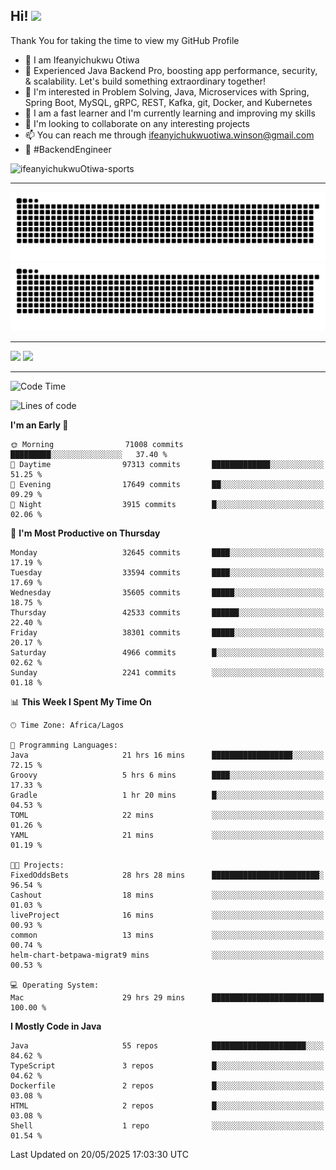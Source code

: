 <!-- BLOG-POST-LIST:START --><!-- BLOG-POST-LIST:END -->

## Hi! <img src="https://media.giphy.com/media/hvRJCLFzcasrR4ia7z/giphy.gif" width="4%"> 

Thank You for taking the time to view my GitHub Profile

- 👋 I am Ifeanyichukwu Otiwa
- 🚀 Experienced Java Backend Pro, boosting app performance, security, & scalability. Let's build something extraordinary together!
- 👀 I'm interested in Problem Solving, Java, Microservices with Spring, Spring Boot, MySQL, gRPC, REST, Kafka, git, Docker, and Kubernetes
- 🌱 I am a fast learner and I'm currently learning and improving my skills
- 💞️ I'm looking to collaborate on any interesting projects
- 📫 You can reach me through ifeanyichukwuotiwa.winson@gmail.com
- 🚀 #BackendEngineer

<p align="left" marginTop="10px"> <img src="https://komarev.com/ghpvc/?username=ifeanyichukwuOtiwa-sports&label=Profile%20views&color=0e75b6&style=for-the-badge" alt="ifeanyichukwuOtiwa-sports" /> </p>

***

<!--🐍📈SNAKEGRAPH / 🌐WEBSITE: https://github.com/Platane/snk -->
![github contribution grid snake animation](https://raw.githubusercontent.com/ifeanyichukwuOtiwa-sports/ifeanyichukwuOtiwa-sports/output/github-contribution-grid-snake-dark.svg#gh-dark-mode-only)![github contribution grid snake animation](https://raw.githubusercontent.com/ifeanyichukwuOtiwa-sports/ifeanyichukwuOtiwa-sports/output/github-contribution-grid-snake.svg#gh-light-mode-only)

***

<p float="left">
  <img float="left" src="https://github-readme-stats.vercel.app/api?username=ifeanyichukwuOtiwa-sports&count_private=true&include_all_commits=true&theme=react&show_icons=true" />
  <img float="right" src="https://github-readme-stats.vercel.app/api/top-langs/?username=ifeanyichukwuOtiwa-sports&layout=compact&show_icons=true&theme=react" /> 
</p>

***



<!--START_SECTION:waka-->
![Code Time](http://img.shields.io/badge/Code%20Time-3%2C710%20hrs%2054%20mins-blue)

![Lines of code](https://img.shields.io/badge/From%20Hello%20World%20I%27ve%20Written-51.5%20million%20lines%20of%20code-blue)

**I'm an Early 🐤** 

```text
🌞 Morning                71008 commits       █████████░░░░░░░░░░░░░░░░   37.40 % 
🌆 Daytime                97313 commits       █████████████░░░░░░░░░░░░   51.25 % 
🌃 Evening                17649 commits       ██░░░░░░░░░░░░░░░░░░░░░░░   09.29 % 
🌙 Night                  3915 commits        █░░░░░░░░░░░░░░░░░░░░░░░░   02.06 % 
```
📅 **I'm Most Productive on Thursday** 

```text
Monday                   32645 commits       ████░░░░░░░░░░░░░░░░░░░░░   17.19 % 
Tuesday                  33594 commits       ████░░░░░░░░░░░░░░░░░░░░░   17.69 % 
Wednesday                35605 commits       █████░░░░░░░░░░░░░░░░░░░░   18.75 % 
Thursday                 42533 commits       ██████░░░░░░░░░░░░░░░░░░░   22.40 % 
Friday                   38301 commits       █████░░░░░░░░░░░░░░░░░░░░   20.17 % 
Saturday                 4966 commits        █░░░░░░░░░░░░░░░░░░░░░░░░   02.62 % 
Sunday                   2241 commits        ░░░░░░░░░░░░░░░░░░░░░░░░░   01.18 % 
```


📊 **This Week I Spent My Time On** 

```text
🕑︎ Time Zone: Africa/Lagos

💬 Programming Languages: 
Java                     21 hrs 16 mins      ██████████████████░░░░░░░   72.15 % 
Groovy                   5 hrs 6 mins        ████░░░░░░░░░░░░░░░░░░░░░   17.33 % 
Gradle                   1 hr 20 mins        █░░░░░░░░░░░░░░░░░░░░░░░░   04.53 % 
TOML                     22 mins             ░░░░░░░░░░░░░░░░░░░░░░░░░   01.26 % 
YAML                     21 mins             ░░░░░░░░░░░░░░░░░░░░░░░░░   01.19 % 

🐱‍💻 Projects: 
FixedOddsBets            28 hrs 28 mins      ████████████████████████░   96.54 % 
Cashout                  18 mins             ░░░░░░░░░░░░░░░░░░░░░░░░░   01.03 % 
liveProject              16 mins             ░░░░░░░░░░░░░░░░░░░░░░░░░   00.93 % 
common                   13 mins             ░░░░░░░░░░░░░░░░░░░░░░░░░   00.74 % 
helm-chart-betpawa-migrat9 mins              ░░░░░░░░░░░░░░░░░░░░░░░░░   00.53 % 

💻 Operating System: 
Mac                      29 hrs 29 mins      █████████████████████████   100.00 % 
```

**I Mostly Code in Java** 

```text
Java                     55 repos            █████████████████████░░░░   84.62 % 
TypeScript               3 repos             █░░░░░░░░░░░░░░░░░░░░░░░░   04.62 % 
Dockerfile               2 repos             █░░░░░░░░░░░░░░░░░░░░░░░░   03.08 % 
HTML                     2 repos             █░░░░░░░░░░░░░░░░░░░░░░░░   03.08 % 
Shell                    1 repo              ░░░░░░░░░░░░░░░░░░░░░░░░░   01.54 % 
```




 Last Updated on 20/05/2025 17:03:30 UTC
<!--END_SECTION:waka-->

<!--
<p align="center">
![trophy](https://github-profile-trophy.vercel.app/?username=ifeanyichukwuOtiwa-sports&theme=onedark) (https://github.com/ryo-ma/github-profile-trophy)
</p>
-->

<!---
ifeanyi-otiwa/ifeanyi-otiwa is a ✨ special ✨ repository because its `README.md` (this file) appears on your GitHub profile.
You can click the Preview link to take a look at your changes.
--->
